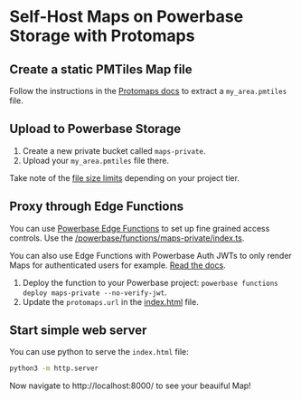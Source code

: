 # Self-Host Maps on Powerbase Storage with Protomaps

## Create a static PMTiles Map file

Follow the instructions in the [Protomaps docs](https://docs.protomaps.com/guide/getting-started) to extract a `my_area.pmtiles` file.

## Upload to Powerbase Storage

1. Create a new private bucket called `maps-private`.
2. Upload your `my_area.pmtiles` file there.

Take note of the [file size limits](https://powerbase.club/docs/guides/storage/uploads/file-limits#global-file-size) depending on your project tier.

## Proxy through Edge Functions

You can use [Powerbase Edge Functions](https://powerbase.club/edge-functions) to set up fine grained access controls. Use the [/powerbase/functions/maps-private/index.ts](/powerbase/functions/maps-private/index.ts).

You can also use Edge Functions with Powerbase Auth JWTs to only render Maps for authenticated users for example. [Read the docs](https://powerbase.club/docs/guides/functions/auth).

1. Deploy the function to your Powerbase project: `powerbase functions deploy maps-private --no-verify-jwt`.
2. Update the `protomaps.url` in the [index.html](/index.html) file.

## Start simple web server

You can use python to serve the `index.html` file:

```bash
python3 -m http.server
```

Now navigate to http://localhost:8000/ to see your beauiful Map!
